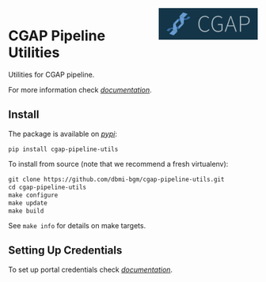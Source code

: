 <img src="https://github.com/dbmi-bgm/cgap-pipeline/blob/master/docs/images/cgap_logo.png" width="200" align="right">

# CGAP Pipeline Utilities

Utilities for CGAP pipeline.

For more information check [*documentation*](https://cgap-pipeline-utils.readthedocs.io/en/latest/ "cgap-pipeline-utils documentation").

## Install

The package is available on [*pypi*](https://pypi.org/project/cgap-pipeline-utils "cgap-pipeline-utils pypi"):

    pip install cgap-pipeline-utils

To install from source (note that we recommend a fresh virtualenv):

    git clone https://github.com/dbmi-bgm/cgap-pipeline-utils.git
    cd cgap-pipeline-utils
    make configure
    make update
    make build

See ``make info`` for details on make targets.

## Setting Up Credentials

To set up portal credentials check [*documentation*](https://github.com/dbmi-bgm/SubmitCGAP/blob/master/docs/source/installation.rst#setting-up-credentials).
